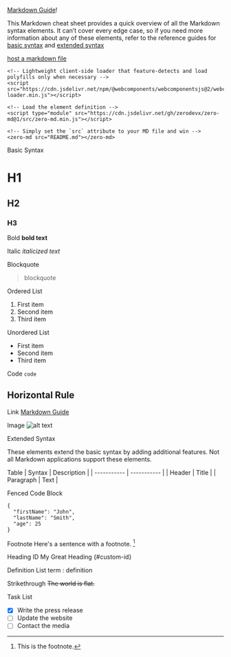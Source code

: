 
[Markdown Guide](https://www.markdownguide.org)!

This Markdown cheat sheet provides a quick overview of all the Markdown syntax elements. It can’t cover every edge case, so if you need more information about any of these elements, refer to the reference guides for [basic syntax](https://www.markdownguide.org/basic-syntax) and [extended syntax](https://www.markdownguide.org/extended-syntax)


[host a markdown file](https://stackoverflow.com/questions/37770620/how-to-include-markdown-md-files-inside-html-files)
```
<!-- Lightweight client-side loader that feature-detects and load polyfills only when necessary -->
<script src="https://cdn.jsdelivr.net/npm/@webcomponents/webcomponentsjs@2/webcomponents-loader.min.js"></script>

<!-- Load the element definition -->
<script type="module" src="https://cdn.jsdelivr.net/gh/zerodevx/zero-md@1/src/zero-md.min.js"></script>

<!-- Simply set the `src` attribute to your MD file and win -->
<zero-md src="README.md"></zero-md>
```

Basic Syntax

# H1
## H2
### H3

Bold
**bold text**

Italic
*italicized text*

Blockquote
> blockquote

Ordered List
1. First item
2. Second item
3. Third item

Unordered List
- First item
- Second item
- Third item

Code
`code`

Horizontal Rule
---

Link
[Markdown Guide](https://www.markdownguide.org)

Image
![alt text](https://www.markdownguide.org/assets/images/tux.png)

Extended Syntax

These elements extend the basic syntax by adding additional features. Not all Markdown applications support these elements.

Table
| Syntax | Description |
| ----------- | ----------- |
| Header | Title |
| Paragraph | Text |

Fenced Code Block
```
{
  "firstName": "John",
  "lastName": "Smith",
  "age": 25
}
```

Footnote
Here's a sentence with a footnote. [^1]

[^1]: This is the footnote.

Heading ID
My Great Heading {#custom-id}

Definition List
term
: definition

Strikethrough
~~The world is flat.~~

Task List
- [x] Write the press release
- [ ] Update the website
- [ ] Contact the media
